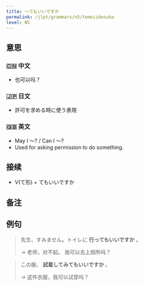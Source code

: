 ```yaml
---
title: 〜てもいいですか
permalink: /jlpt/grammars/n5/temoiidesuka
level: N5
---
```


## 意思

### 🇨🇳 中文

- 也可以吗？

### 🇯🇵 日文

- 許可を求める時に使う表現

### 🇬🇧 英文

- May I 〜? / Can I 〜?
- Used for asking permission to do something.

## 接续

- V(て形) + てもいいですか

## 备注


## 例句

> 先生、すみません。トイレに **行ってもいいですか** 。
>
> → 老师，对不起。 我可以去上厕所吗？

> この服、 **試着してみてもいいですか** 。
>
> → 这件衣服，我可以试穿吗？

